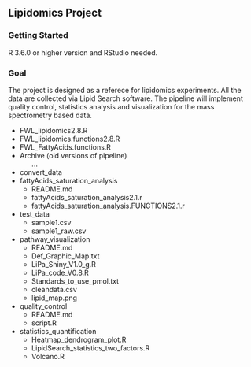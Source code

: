 ## **Lipidomics Project**

### Getting Started
R 3.6.0 or higher version and RStudio needed.

### Goal
The project is designed as a referece for lipidomics experiments. All the data are collected via Lipid Search software. 
The pipeline will implement quality control, statistics analysis and visualization for the mass spectrometry based data.

<ul>
<li>FWL_lipidomics2.8.R</li>
<li>FWL_lipidomics.functions2.8.R</li>
<li>FWL_FattyAcids.functions.R</li>
<li>Archive (old versions of pipeline)
	<ul>...</ul>
</li>
<li>convert_data</li>
<li>fattyAcids_saturation_analysis
	<ul>
	<li>README.md</li>
	<li>fattyAcids_saturation_analysis2.1.r</li>
	<li>fattyAcids_saturation_analysis.FUNCTIONS2.1.r</li>
	</ul>
</li>
<li>test_data
	<ul>
		<li>sample1.csv</li>
		<li>sample1_raw.csv</li>
	</ul>
</li>
<li>pathway_visualization
	<ul>
		<li>README.md</li>
		<li>Def_Graphic_Map.txt</li>
		<li>LiPa_Shiny_V1.0_g.R</li>
		<li>LiPa_code_V0.8.R</li>
		<li>Standards_to_use_pmol.txt</li>
		<li>cleandata.csv</li>
		<li>lipid_map.png</li>
	</ul>
</li>
<li>quality_control
	<ul>
		<li>README.md</li>
		<li>script.R</li>
	</ul>
</li>
<li>statistics_quantification
	<ul>
		<li>Heatmap_dendrogram_plot.R</li>
		<li>LipidSearch_statistics_two_factors.R</li>
		<li>Volcano.R</li>
	</ul>
</li>
